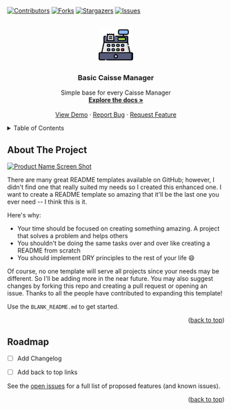 <!-- Improved compatibility of back to top link: See: https://github.com/othneildrew/Best-README-Template/pull/73 -->
<a name="readme-top"></a>
<!--
*** Thanks for checking out the Best-README-Template. If you have a suggestion
*** that would make this better, please fork the repo and create a pull request
*** or simply open an issue with the tag "enhancement".
*** Don't forget to give the project a star!
*** Thanks again! Now go create something AMAZING! :D
-->



<!-- PROJECT SHIELDS -->
<!--
*** I'm using markdown "reference style" links for readability.
*** Reference links are enclosed in brackets [ ] instead of parentheses ( ).
*** See the bottom of this document for the declaration of the reference variables
*** for contributors-url, forks-url, etc. This is an optional, concise syntax you may use.
*** https://www.markdownguide.org/basic-syntax/#reference-style-links
-->
[![Contributors][contributors-shield]][contributors-url]
[![Forks][forks-shield]][forks-url]
[![Stargazers][stars-shield]][stars-url]
[![Issues][issues-shield]][issues-url]



<br />
<div align="center">
  <a href="https://github.com/DrLanderf/CaisseManager">
    <img src="images/logo.png" alt="Logo" width="80" height="80">
  </a>

<h3 align="center">Basic Caisse Manager </h3>

  <p align="center">
    Simple base for every Caisse Manager
    <br />
    <a href="https://github.com/DrLanderf/CaisseManager"><strong>Explore the docs »</strong></a>
    <br />
    <br />
    <a href="https://github.com/DrLanderf/CaisseManager">View Demo</a>
    ·
    <a href="https://github.com/DrLanderf/CaisseManager/issues">Report Bug</a>
    ·
    <a href="https://github.com/DrLanderf/CaisseManager/issues">Request Feature</a>
  </p>
</div>
<!-- TABLE OF CONTENTS -->
<details>
  <summary>Table of Contents</summary>
  <ol>
    <li>
      <a href="#about-the-project">About The Project</a>
    </li>
    <li><a href="#usage">Usage</a></li>
    <li><a href="#roadmap">Roadmap</a></li>
  </ol>
</details>



<!-- ABOUT THE PROJECT -->
## About The Project

[![Product Name Screen Shot][product-screenshot]](https://example.com)

There are many great README templates available on GitHub; however, I didn't find one that really suited my needs so I created this enhanced one. I want to create a README template so amazing that it'll be the last one you ever need -- I think this is it.

Here's why:
* Your time should be focused on creating something amazing. A project that solves a problem and helps others
* You shouldn't be doing the same tasks over and over like creating a README from scratch
* You should implement DRY principles to the rest of your life :smile:

Of course, no one template will serve all projects since your needs may be different. So I'll be adding more in the near future. You may also suggest changes by forking this repo and creating a pull request or opening an issue. Thanks to all the people have contributed to expanding this template!

Use the `BLANK_README.md` to get started.

<p align="right">(<a href="#readme-top">back to top</a>)</p>






<!-- ROADMAP -->
## Roadmap

- [ ] Add Changelog
- [ ] Add back to top links


See the [open issues](https://github.com/Drlanderf/CaisseManager/issues) for a full list of proposed features (and known issues).

<p align="right">(<a href="#readme-top">back to top</a>)</p>



<!-- MARKDOWN LINKS & IMAGES -->
<!-- https://www.markdownguide.org/basic-syntax/#reference-style-links -->
[contributors-shield]: https://img.shields.io/github/contributors/Drlanderf/CaisseManager.svg?style=for-the-badge
[contributors-url]: https://github.com/Drlanderf/CaisseManager/graphs/contributors
[forks-shield]: https://img.shields.io/github/forks/Drlanderf/CaisseManager.svg?style=for-the-badge
[forks-url]: https://github.com/Drlanderf/CaisseManager/network/members
[stars-shield]: https://img.shields.io/github/stars/Drlanderf/CaisseManager.svg?style=for-the-badge
[stars-url]: https://github.com/Drlanderf/CaisseManager/stargazers
[issues-shield]: https://img.shields.io/github/issues/Drlanderf/CaisseManager.svg?style=for-the-badge
[issues-url]: https://github.com/Drlanderf/CaisseManager/issues
[license-shield]: https://img.shields.io/github/license/Drlanderf/CaisseManager.svg?style=for-the-badge
[license-url]: https://github.com/Drlanderf/CaisseManager/blob/master/LICENSE.txt
[linkedin-shield]: https://img.shields.io/badge/-LinkedIn-black.svg?style=for-the-badge&logo=linkedin&colorB=555
[linkedin-url]: https://linkedin.com/in/linkedin_username
[product-screenshot]: images/screenshot.png
[Next.js]: https://img.shields.io/badge/next.js-000000?style=for-the-badge&logo=nextdotjs&logoColor=white
[Next-url]: https://nextjs.org/
[React.js]: https://img.shields.io/badge/React-20232A?style=for-the-badge&logo=react&logoColor=61DAFB
[React-url]: https://reactjs.org/
[Vue.js]: https://img.shields.io/badge/Vue.js-35495E?style=for-the-badge&logo=vuedotjs&logoColor=4FC08D
[Vue-url]: https://vuejs.org/
[Angular.io]: https://img.shields.io/badge/Angular-DD0031?style=for-the-badge&logo=angular&logoColor=white
[Angular-url]: https://angular.io/
[Svelte.dev]: https://img.shields.io/badge/Svelte-4A4A55?style=for-the-badge&logo=svelte&logoColor=FF3E00
[Svelte-url]: https://svelte.dev/
[Laravel.com]: https://img.shields.io/badge/Laravel-FF2D20?style=for-the-badge&logo=laravel&logoColor=white
[Laravel-url]: https://laravel.com
[Bootstrap.com]: https://img.shields.io/badge/Bootstrap-563D7C?style=for-the-badge&logo=bootstrap&logoColor=white
[Bootstrap-url]: https://getbootstrap.com
[JQuery.com]: https://img.shields.io/badge/jQuery-0769AD?style=for-the-badge&logo=jquery&logoColor=white
[JQuery-url]: https://jquery.com 
